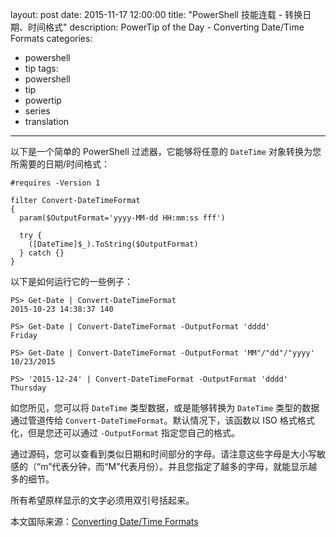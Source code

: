 ﻿layout: post
date: 2015-11-17 12:00:00
title: "PowerShell 技能连载 - 转换日期、时间格式"
description: PowerTip of the Day - Converting Date/Time Formats
categories:
- powershell
- tip
tags:
- powershell
- tip
- powertip
- series
- translation
---
以下是一个简单的 PowerShell 过滤器，它能够将任意的 `DateTime` 对象转换为您所需要的日期/时间格式：

    #requires -Version 1
    
    filter Convert-DateTimeFormat
    {
      param($OutputFormat='yyyy-MM-dd HH:mm:ss fff')
      
      try {
        ([DateTime]$_).ToString($OutputFormat)
      } catch {}
    }

以下是如何运行它的一些例子：

     
    PS> Get-Date | Convert-DateTimeFormat
    2015-10-23 14:38:37 140
    
    PS> Get-Date | Convert-DateTimeFormat -OutputFormat 'dddd'
    Friday
    
    PS> Get-Date | Convert-DateTimeFormat -OutputFormat 'MM"/"dd"/"yyyy'
    10/23/2015
    
    PS> '2015-12-24' | Convert-DateTimeFormat -OutputFormat 'dddd'
    Thursday

如您所见，您可以将 `DateTime` 类型数据，或是能够转换为 `DateTime` 类型的数据通过管道传给 `Convert-DateTimeFormat`。默认情况下，该函数以 ISO 格式格式化，但是您还可以通过 `-OutputFormat` 指定您自己的格式。

通过源码，您可以查看到类似日期和时间部分的字母。请注意这些字母是大小写敏感的（“m”代表分钟，而“M”代表月份）。并且您指定了越多的字母，就能显示越多的细节。

所有希望原样显示的文字必须用双引号括起来。

<!--more-->
本文国际来源：[Converting Date/Time Formats](http://community.idera.com/powershell/powertips/b/tips/posts/converting-date-time-formats)

